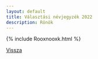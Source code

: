 ```yaml
---
layout: default
title: Választási névjegyzék 2022
description: Rönök
---
```


{% include Rooxnooxk.html %}

[Vissza](./)